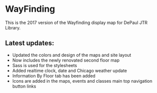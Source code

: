 # WayFinding
This is the 2017 version of the Wayfinding display map for DePaul JTR Library.

## Latest updates:
- Updated the colors and design of the maps and site layout
- Now includes the newly renovated second floor map
- Sass is used for the stylesheets
- Added realtime clock, date and Chicago weather update
- Information By Floor tab has been added
- Icons are added in the maps, events and classes main top navigation button links
